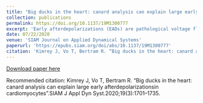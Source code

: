 ```yaml
---
title: "Big ducks in the heart: canard analysis can explain large early afterdepolarizationsin cardiomyocytes"
collection: publications
permalink: https://doi.org/10.1137/19M1300777
excerpt: 'Early afterdepolarizations (EADs) are pathological voltage fluctuations that can occur in cardiac cells and are a potent source of potentially fatal arrhythmias. Recent works examining the mechanisms underlying EADs in minimal computational cardiac models have revealed that voltage-driven EADs are canard-induced mixed-mode oscillations whose properties are mediated by the rate at which these cells are paced. In this work, we analyze the mechanisms for the pacing-induced generation of different EAD behaviors in a reduced four-dimensional Luo--Rudy I model using slow-fast analysis. While previous explanations for EADs in this model have required manipulation of the underlying multitimescale structure, our approach does not and we find that the canard mechanism persists in generating EADs in this context. We also find that the canard mechanism gives a more complete explanation for the onset and properties of the EADs induced (e.g., EAD amplitude and number). In addition, we also find that the canards play an essential role in producing a richer set of behaviors than were seen in other minimal models, some of which have also been observed in experiments. These behaviors include pacing-induced termination of EADs, the periodic alternation of cardiac action potentials with and without EADs, as well as bistability between standard and EAD-containing action potentials at a fixed pacing rate. Finally, we show that this bistability can lead to hysteretic transitions between standard and arrhythmogenic action potentials under sufficiently slow oscillations in the pacing rate.'
date: 07/22/2020
venue: 'SIAM Journal on Applied Dynamical Systems'
paperurl: 'https://epubs.siam.org/doi/abs/10.1137/19M1300777'
citation: 'Kimrey J, Vo T, Bertram R. “Big ducks in the heart: canard analysis can explain large early afterdepolarizationsin cardiomyocytes”.SIAM J Appl Dyn Syst.2020;19(3):1701–1735.'
---
```


[Download paper here](https://doi.org/10.1137/19M1300777)

Recommended citation: Kimrey J, Vo T, Bertram R. “Big ducks in the heart: canard analysis can explain large early afterdepolarizationsin cardiomyocytes”.SIAM J Appl Dyn Syst.2020;19(3):1701–1735.
